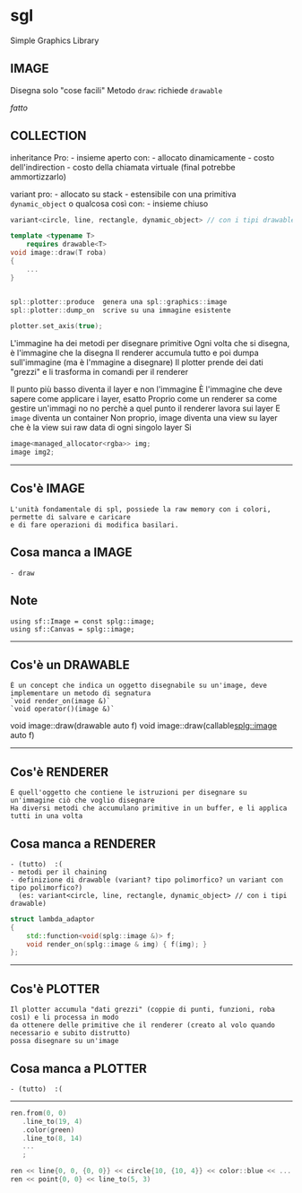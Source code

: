 # sgl
Simple Graphics Library

## IMAGE

Disegna solo "cose facili"
Metodo `draw`: richiede `drawable`

_fatto_

## COLLECTION

inheritance
    Pro:
        - insieme aperto
    con:
        - allocato dinamicamente
        - costo dell'indirection
        - costo della chiamata virtuale (final potrebbe ammortizzarlo)

variant
    pro:
        - allocato su stack
        - estensibile con una primitiva `dynamic_object` o qualcosa così
    con:
        - insieme chiuso
```cpp
variant<circle, line, rectangle, dynamic_object> // con i tipi drawable

template <typename T>
    requires drawable<T>
void image::draw(T roba)
{
    ...
}


spl::plotter::produce  genera una spl::graphics::image
spl::plotter::dump_on  scrive su una immagine esistente

plotter.set_axis(true);
```

L'immagine ha dei metodi per disegnare primitive
Ogni volta che si disegna, è l'immagine che la disegna
Il renderer accumula tutto e poi dumpa sull'immagine (ma è l'mmagine a disegnare)
Il plotter prende dei dati "grezzi" e li trasforma in comandi per il renderer

Il punto più basso diventa il layer e non l'immagine
È l'immagine che deve sapere come applicare i layer, esatto
Proprio come un renderer sa come gestire un'immagi no no perchè a quel punto il renderer lavora sui layer
E `image` diventa un container
Non proprio, image diventa una view su layer che è la view sui raw data di ogni singolo layer
Si

```cpp
image<managed_allocator<rgba>> img;
image img2;
```



----------------------------------------------------------------------------------------------------
## Cos'è IMAGE
    L'unità fondamentale di spl, possiede la raw memory con i colori, permette di salvare e caricare
    e di fare operazioni di modifica basilari.
## Cosa manca a IMAGE
    - draw
## Note
    using sf::Image = const splg::image;
    using sf::Canvas = splg::image;

----------------------------------------------------------------------------------------------------
## Cos'è un DRAWABLE
    È un concept che indica un oggetto disegnabile su un'image, deve implementare un metodo di segnatura
    `void render_on(image &)`
    `void operator()(image &)`

void image::draw(drawable auto f)
void image::draw(callable<splg::image> auto f)

----------------------------------------------------------------------------------------------------
## Cos'è RENDERER
    È quell'oggetto che contiene le istruzioni per disegnare su un'immagine ciò che voglio disegnare
    Ha diversi metodi che accumulano primitive in un buffer, e li applica tutti in una volta
## Cosa manca a RENDERER
    - (tutto)  :(
    - metodi per il chaining
    - definizione di drawable (variant? tipo polimorfico? un variant con tipo polimorfico?)
      (es: variant<circle, line, rectangle, dynamic_object> // con i tipi drawable)

```cpp
struct lambda_adaptor
{
    std::function<void(splg::image &)> f;
    void render_on(splg::image & img) { f(img); }
};
```
----------------------------------------------------------------------------------------------------
## Cos'è PLOTTER
    Il plotter accumula "dati grezzi" (coppie di punti, funzioni, roba così) e li processa in modo
    da ottenere delle primitive che il renderer (creato al volo quando necessario e subito distrutto)
    possa disegnare su un'image
## Cosa manca a PLOTTER
    - (tutto)  :(
----------------------------------------------------------------------------------------------------


```cpp
ren.from(0, 0)
   .line_to(19, 4)
   .color(green)
   .line_to(8, 14)
   ...
   ;

ren << line{0, 0, {0, 0}} << circle{10, {10, 4}} << color::blue << ...
ren << point{0, 0} << line_to(5, 3)

```
